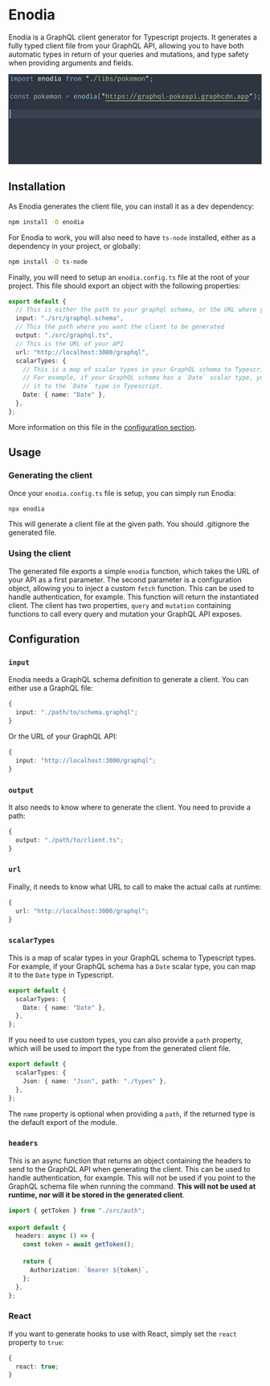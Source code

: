 # Enodia

Enodia is a GraphQL client generator for Typescript projects. It generates a
fully typed client file from your GraphQL API, allowing you to have both
automatic types in return of your queries and mutations, and type safety when
providing arguments and fields.

![A client generated by Enodia used to access the Pokemon GraphQL API (https://graphql-pokeapi.vercel.app/)](./readme/enodia.gif)

## Installation

As Enodia generates the client file, you can install it as a dev dependency:

```bash
npm install -D enodia
```

For Enodia to work, you will also need to have `ts-node` installed, either as a
dependency in your project, or globally:

```bash
npm install -D ts-node
```

Finally, you will need to setup an `enodia.config.ts` file at the root of your
project. This file should export an object with the following properties:

```typescript
export default {
  // This is either the path to your graphql schema, or the URL where your API runs
  input: "./src/graphql.schema",
  // This the path where you want the client to be generated
  output: "./src/graphql.ts",
  // This is the URL of your API
  url: "http://localhost:3000/graphql",
  scalarTypes: {
    // This is a map of scalar types in your GraphQL schema to Typescript types.
    // For example, if your GraphQL schema has a `Date` scalar type, you can map
    // it to the `Date` type in Typescript.
    Date: { name: "Date" },
  },
};
```

More information on this file in the [configuration section](#configuration).

## Usage

### Generating the client

Once your `enodia.config.ts` file is setup, you can simply run Enodia:

```bash
npx enodia
```

This will generate a client file at the given path. You should .gitignore the
generated file.

### Using the client

The generated file exports a simple `enodia` function, which takes the URL of
your API as a first parameter. The second parameter is a configuration object,
allowing you to inject a custom `fetch` function. This can be used to handle
authentication, for example. This function will return the instantiated client.
The client has two properties, `query` and `mutation` containing functions to
call every query and mutation your GraphQL API exposes.

## Configuration

### `input`

Enodia needs a GraphQL schema definition to generate a client. You can either
use a GraphQL file:

```typescript
{
  input: "./path/to/schema.graphql";
}
```

Or the URL of your GraphQL API:

```typescript
{
  input: "http://localhost:3000/graphql";
}
```

### `output`

It also needs to know where to generate the client. You need to provide a path:

```typescript
{
  output: "./path/to/client.ts";
}
```

### `url`

Finally, it needs to know what URL to call to make the actual calls at runtime:

```typescript
{
  url: "http://localhost:3000/graphql";
}
```

### `scalarTypes`

This is a map of scalar types in your GraphQL schema to Typescript types. For
example, if your GraphQL schema has a `Date` scalar type, you can map it to the
`Date` type in Typescript.

```typescript
export default {
  scalarTypes: {
    Date: { name: "Date" },
  },
};
```

If you need to use custom types, you can also provide a `path` property, which
will be used to import the type from the generated client file.

```typescript
export default {
  scalarTypes: {
    Json: { name: "Json", path: "./types" },
  },
};
```

The `name` property is optional when providing a `path`, if the returned type is
the default export of the module.

### `headers`

This is an async function that returns an object containing the headers to send
to the GraphQL API when generating the client. This can be used to handle
authentication, for example. This will not be used if you point to the GraphQL
schema file when running the command. **This will not be used at runtime, nor
will it be stored in the generated client**.

```typescript
import { getToken } from "./src/auth";

export default {
  headers: async () => {
    const token = await getToken();

    return {
      Authorization: `Bearer ${token}`,
    };
  },
};
```

### React

If you want to generate hooks to use with React, simply set the `react` property
to `true`:

```typescript
{
  react: true;
}
```
